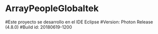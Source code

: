 # ArrayPeopleGlobaltek
#Este proyecto se desarrollo en el IDE Eclipse
#Version: Photon Release (4.8.0)
#Build id: 20180619-1200
